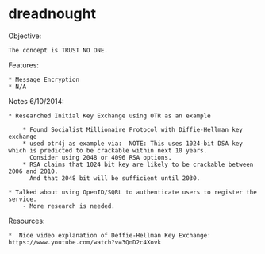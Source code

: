 dreadnought
===========

Objective:

    The concept is TRUST NO ONE.

Features:

    * Message Encryption
    * N/A

Notes 6/10/2014:

    * Researched Initial Key Exchange using OTR as an example

        * Found Socialist Millionaire Protocol with Diffie-Hellman key exchange
        * used otr4j as example via:  NOTE: This uses 1024-bit DSA key which is predicted to be crackable within next 10 years.
          Consider using 2048 or 4096 RSA options.
        * RSA claims that 1024 bit key are likely to be crackable between 2006 and 2010.
          And that 2048 bit will be sufficient until 2030.
          
    * Talked about using OpenID/SQRL to authenticate users to register the service.
        - More research is needed.

Resources:

    *  Nice video explanation of Deffie-Hellman Key Exchange: https://www.youtube.com/watch?v=3QnD2c4Xovk
